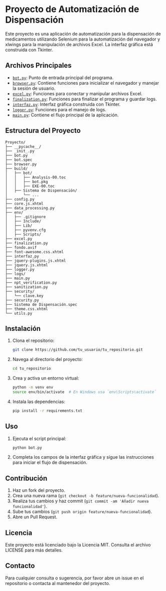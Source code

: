 # Proyecto de Automatización de Dispensación

Este proyecto es una aplicación de automatización para la dispensación de medicamentos utilizando Selenium para la automatización del navegador y xlwings para la manipulación de archivos Excel. La interfaz gráfica está construida con Tkinter.

## Archivos Principales

- [`bot.py`](bot.py): Punto de entrada principal del programa.
- [`browser.py`](browser.py): Contiene funciones para inicializar el navegador y manejar la sesión de usuario.
- [`excel.py`](excel.py): Funciones para conectar y manipular archivos Excel.
- [`finalization.py`](finalization.py): Funciones para finalizar el programa y guardar logs.
- [`interfaz.py`](interfaz.py): Interfaz gráfica construida con Tkinter.
- [`logger.py`](logger.py): Funciones para el manejo de logs.
- [`main.py`](main.py): Contiene el flujo principal de la aplicación.

## Estructura del Proyecto

```plaintext
Proyecto/
├── __pycache__/
├── _init_.py
├── bot.py
├── bot.spec
├── browser.py
├── build/
│   ├── bot/
│   │   ├── Analysis-00.toc
│   │   ├── bot.pkg
│   │   ├── EXE-00.toc
│   ├── Sistema de Dispensación/
│       └── ...
├── config.py
├── core.js.xhtml
├── data_processing.py
├── env/
│   ├── .gitignore
│   ├── Include/
│   ├── Lib/
│   ├── pyvenv.cfg
│   ├── Scripts/
├── excel.py
├── finalization.py
├── fondo.avif
├── font-awesome.css.xhtml
├── interfaz.py
├── jquery-plugins.js.xhtml
├── jquery.js.xhtml
├── logger.py
├── logs/
├── main.py
├── npt_verification.py
├── sanitization.py
├── security/
│   └── clave.key
├── security.py
├── Sistema de Dispensación.spec
├── theme.css.xhtml
└── utils.py
```

## Instalación

1. Clona el repositorio:
    ```sh
    git clone https://github.com/tu_usuario/tu_repositorio.git
    ```
2. Navega al directorio del proyecto:
    ```sh
    cd tu_repositorio
    ```
3. Crea y activa un entorno virtual:
    ```sh
    python -m venv env
    source env/bin/activate  # En Windows usa `env\Scripts\activate`
    ```
4. Instala las dependencias:
    ```sh
    pip install -r requirements.txt
    ```

## Uso

1. Ejecuta el script principal:
    ```sh
    python bot.py
    ```
2. Completa los campos de la interfaz gráfica y sigue las instrucciones para iniciar el flujo de dispensación.

## Contribución

1. Haz un fork del proyecto.
2. Crea una nueva rama (`git checkout -b feature/nueva-funcionalidad`).
3. Realiza tus cambios y haz commit (`git commit -am 'Añadir nueva funcionalidad'`).
4. Sube tus cambios (`git push origin feature/nueva-funcionalidad`).
5. Abre un Pull Request.

## Licencia

Este proyecto está licenciado bajo la Licencia MIT. Consulta el archivo LICENSE para más detalles.

## Contacto

Para cualquier consulta o sugerencia, por favor abre un issue en el repositorio o contacta al mantenedor del proyecto.